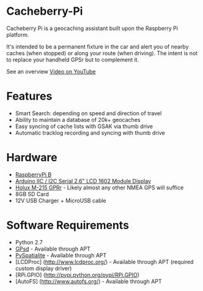 Cacheberry-Pi
=============

Cacheberry Pi is a geocaching assistant built upon the Raspberry Pi platform.

It's intended to be a permanent fixture in the car and alert you of nearby caches (when stopped) or along your route (when driving).  The intent is not to replace your handheld GPSr but to complement it. 

See an overview [Video on YouTube](http://youtu.be/bwD6K2EeeV8)
# Features #
* Smart Search: depending on speed and direction of travel
* Ability to maintain a database of 20k+ geocaches
* Easy syncing of cache lists with GSAK via thumb drive
* Automatic tracklog recording and syncing with thumb drive

# Hardware #
* [RaspberryPi B](http://canada.newark.com/raspberry-pi/raspbrry-pcba/raspberry-pi-model-b-board-only/dp/83T1943)
* [Arduino IIC / I2C Serial 2.6" LCD 1602 Module Display](http://dx.com/p/arduino-iic-i2c-twi-spi-serial-lcd-1602-module-electronic-building-block-136922?item=4)
* [Holux M-215 GPRr](http://dx.com/p/genuine-holux-usb-gps-receiver-black-106778?item=8) - Likely almost any other NMEA GPS will suffice
* 8GB SD Card
* 12V USB Charger + MicroUSB cable

# Software Requirements #
* Python 2.7
* [GPsd](http://www.catb.org/gpsd/) - Available through APT
* [PySpatialite](http://code.google.com/p/pyspatialite/) - Available through APT
* [LCDProc] (http://www.lcdproc.org/) - Available through APT (required custom display driver)                                                      
* [RPi.GPIO] (http://pypi.python.org/pypi/RPi.GPIO) 
* [AutoFS] (http://www.autofs.org/) - Available through APT
